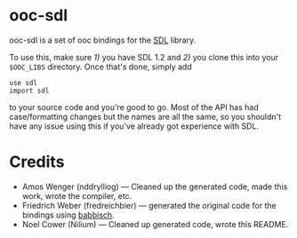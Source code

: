 ooc-sdl
=======

ooc-sdl is a set of ooc bindings for the [SDL](http://www.libsdl.org) library.

To use this, make sure _1)_ you have SDL 1.2 and _2)_ you clone this into your `$OOC_LIBS` directory.  Once that's done, simply add

    use sdl
    import sdl

to your source code and you're good to go.  Most of the API has had case/formatting changes but the names are all the same, so you shouldn't have any issue using this if you've already got experience with SDL.

Credits
=======

* Amos Wenger (nddrylliog) — Cleaned up the generated code, made this work, wrote the compiler, etc.
* Friedrich Weber (fredreichbier) — generated the original code for the bindings using [babbisch](http://github.com/fredreichbier/babbisch).
* Noel Cower (Nilium) — Cleaned up generated code, wrote this README.